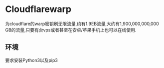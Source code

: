 # Cloudflarewarp

为cloudflare的warp密钥刷无限流量,约有1.9EB流量,大约有1,900,000,000,000 GB的流量,只要有台vps或者甚至在安卓/苹果手机上也可以在线使用.

## 环境
要求安装Python3以及pip3